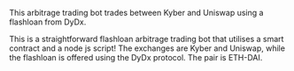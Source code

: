 This arbitrage trading bot trades between Kyber and Uniswap using a flashloan from DyDx.

This is a straightforward flashloan arbitrage trading bot that utilises a smart contract and a node js script! The exchanges are Kyber and Uniswap, while the flashloan is offered using the DyDx protocol. The pair is ETH-DAI.
